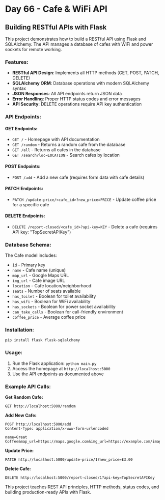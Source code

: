 # Day 66 - Cafe & WiFi API

## Building RESTful APIs with Flask

This project demonstrates how to build a RESTful API using Flask and SQLAlchemy. The API manages a database of cafes with WiFi and power sockets for remote working.

### Features:
- **RESTful API Design**: Implements all HTTP methods (GET, POST, PATCH, DELETE)
- **SQLAlchemy ORM**: Database operations with modern SQLAlchemy syntax
- **JSON Responses**: All API endpoints return JSON data
- **Error Handling**: Proper HTTP status codes and error messages
- **API Security**: DELETE operations require API key authentication

### API Endpoints:

#### GET Endpoints:
- `GET /` - Homepage with API documentation
- `GET /random` - Returns a random cafe from the database
- `GET /all` - Returns all cafes in the database
- `GET /search?loc=LOCATION` - Search cafes by location

#### POST Endpoints:
- `POST /add` - Add a new cafe (requires form data with cafe details)

#### PATCH Endpoints:
- `PATCH /update-price/<cafe_id>?new_price=PRICE` - Update coffee price for a specific cafe

#### DELETE Endpoints:
- `DELETE /report-closed/<cafe_id>?api-key=KEY` - Delete a cafe (requires API key: "TopSecretAPIKey")

### Database Schema:
The Cafe model includes:
- `id` - Primary key
- `name` - Cafe name (unique)
- `map_url` - Google Maps URL
- `img_url` - Cafe image URL
- `location` - Cafe location/neighborhood
- `seats` - Number of seats available
- `has_toilet` - Boolean for toilet availability
- `has_wifi` - Boolean for WiFi availability
- `has_sockets` - Boolean for power socket availability
- `can_take_calls` - Boolean for call-friendly environment
- `coffee_price` - Average coffee price

### Installation:
```bash
pip install flask flask-sqlalchemy
```

### Usage:
1. Run the Flask application: `python main.py`
2. Access the homepage at `http://localhost:5000`
3. Use the API endpoints as documented above

### Example API Calls:

**Get Random Cafe:**
```
GET http://localhost:5000/random
```

**Add New Cafe:**
```
POST http://localhost:5000/add
Content-Type: application/x-www-form-urlencoded

name=Great Coffee&map_url=https://maps.google.com&img_url=https://example.com/image.jpg&loc=Shoreditch&sockets=1&toilet=1&wifi=1&calls=0&seats=20&coffee_price=£2.50
```

**Update Price:**
```
PATCH http://localhost:5000/update-price/1?new_price=£3.00
```

**Delete Cafe:**
```
DELETE http://localhost:5000/report-closed/1?api-key=TopSecretAPIKey
```

This project teaches REST API principles, HTTP methods, status codes, and building production-ready APIs with Flask.
